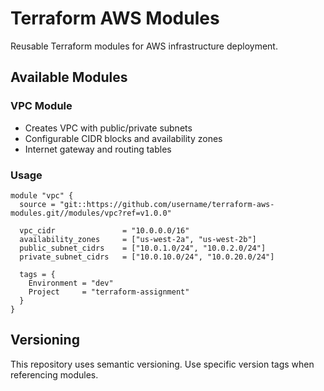 # Terraform AWS Modules

Reusable Terraform modules for AWS infrastructure deployment.

## Available Modules

### VPC Module
- Creates VPC with public/private subnets
- Configurable CIDR blocks and availability zones
- Internet gateway and routing tables

### Usage

```hcl
module "vpc" {
  source = "git::https://github.com/username/terraform-aws-modules.git//modules/vpc?ref=v1.0.0"
  
  vpc_cidr               = "10.0.0.0/16"
  availability_zones     = ["us-west-2a", "us-west-2b"]
  public_subnet_cidrs    = ["10.0.1.0/24", "10.0.2.0/24"]
  private_subnet_cidrs   = ["10.0.10.0/24", "10.0.20.0/24"]
  
  tags = {
    Environment = "dev"
    Project     = "terraform-assignment"
  }
}
```

## Versioning

This repository uses semantic versioning. Use specific version tags when referencing modules.